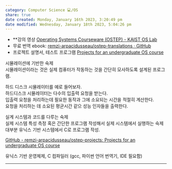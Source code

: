 ```yaml
---  
category: Computer Science 💻/OS  
share: true  
date created: Monday, January 16th 2023, 3:20:49 pm  
date modified: Wednesday, January 18th 2023, 5:04:26 pm  
---  
```

- **강의 영상 [Operating Systems Courseware (OSTEP) - KAIST OS Lab](https://oslab.kaist.ac.kr/OSTEPSlides/)  
- 무료 번역 ebook: [remzi-arpacidusseau/ostep-translations · GitHub](https://github.com/remzi-arpacidusseau/ostep-translations/tree/master/korean)  
- 프로젝트 설명서, 테스트 프로그램 [Projects for an undergraduate OS course](https://github.com/remzi-arpacidusseau/ostep-projects)  
  
  
시뮬레이션에 기반한 숙제  
시뮬레이션이라는 것은 실제 컴퓨터가 작동하는 것을 간단히 모사하도록 설계된 프로그램.  
  
하드 디스크 시뮬레이터를 예로 들어보자.   
하드디스크 시뮬레이터는 다수의 입출력 요청을 받는다.  
입출력 요청을 처리하는데 필요한 동작과 그에 소요되는 시간을 적절히 계산한다.  
요청을 처리하는 데 소요된 평균시간 같으 성능 인자들을 출력한다.  
  
실계 시스템과 코드를 다루는 숙제  
실제 시스템 특성 측정 혹은 간단한 프로그램 작성해서 실제 시스템에서 실행하는 숙제  
대부분 유닉스 기반 시스템에서 C로 프로그램 작성.  
  
[GitHub - remzi-arpacidusseau/ostep-projects: Projects for an undergraduate OS course](https://github.com/remzi-arpacidusseau/ostep-projects)  
  
유닉스 기반 운영체제, C 컴파일러 (gcc, 파이썬 언어 번역기, IDE 필요함)  
  
  
  
---  
  

